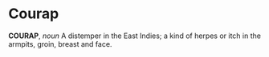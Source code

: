# Courap

**COURAP**, _noun_ A distemper in the East Indies; a kind of herpes or itch in the armpits, groin, breast and face.